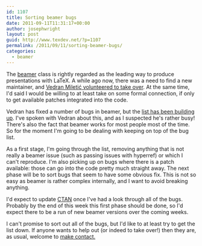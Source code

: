 ```yaml
---
id: 1107
title: Sorting beamer bugs
date: 2011-09-11T11:31:17+00:00
author: josephwright
layout: post
guid: http://www.texdev.net/?p=1107
permalink: /2011/09/11/sorting-beamer-bugs/
categories:
  - beamer
---
```

The [beamer](http://ctan.org/pkg/beamer) class is rightly regarded as the leading way to produce presentations with LaTeX. A while ago now, there was a need to find a new maintainer, and [Vedran Miletić](https://bitbucket.org/rivanvx)[ volunteered to take over](http://permalink.gmane.org/gmane.comp.tex.latex.beamer.general/2286). At the same time, I'd said I would be willing to at least take on some formal connection, if only to get available patches integrated into the code.

Vedran has fixed a number of bugs in beamer, but the [list has been building up](https://bitbucket.org/rivanvx/beamer/issues?status=new&amp;status=open). I've spoken with Vedran about this, and as I suspected he's rather busy! There's also the fact that beamer works for most people most of the time. So for the moment I'm going to be dealing with keeping on top of the bug list.

As a first stage, I'm going through the list, removing anything that is not really a beamer issue (such as passing issues with hyperref) or which I can't reproduce. I'm also picking up on bugs where there is a patch available: those can go into the code pretty much straight away. The next phase will be to sort bugs that seem to have some obvious fix. This is not so easy as beamer is rather complex internally, and I want to avoid breaking anything.

I'd expect to update [CTAN](http://www.ctan.org) once I've had a look through all of the bugs. Probably by the end of this week this first phase should be done, so I'd expect there to be a run of new beamer versions over the coming weeks.

I can't promise to sort out all of the bugs, but I'd like to at least try to get the list down. If anyone wants to help out (or indeed to take over!) then they are, as usual, welcome to [make contact.](mailto:joseph.wright@morningstar2.co.uk)
